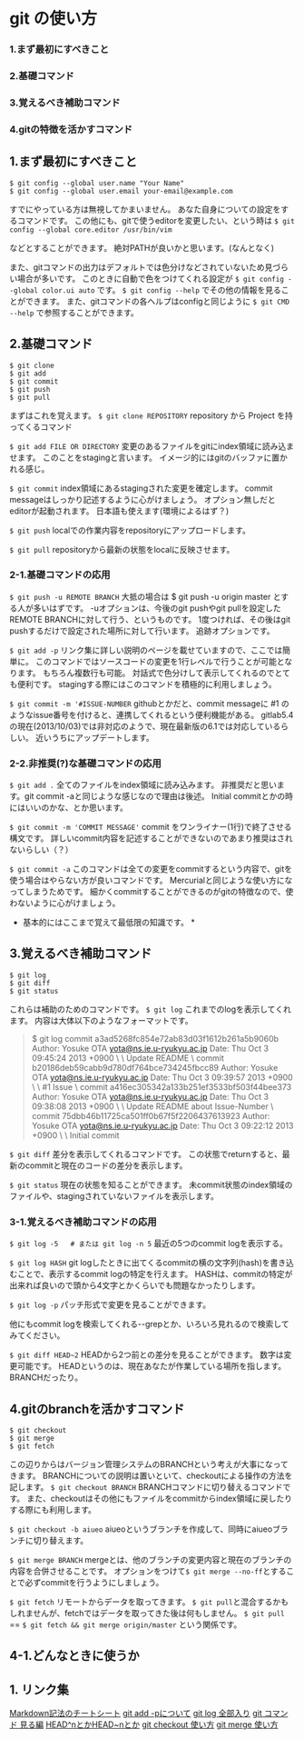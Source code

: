 # git の使い方

### 1.まず最初にすべきこと
### 2.基礎コマンド
### 3.覚えるべき補助コマンド
### 4.gitの特徴を活かすコマンド


## 1.まず最初にすべきこと
```
$ git config --global user.name "Your Name"
$ git config --global user.email your-email@example.com
```
すでにやっている方は無視してかまいません。
あなた自身についての設定をするコマンドです。
この他にも、gitで使うeditorを変更したい、という時は
`$ git config --global core.editor /usr/bin/vim`

などとすることができます。
絶対PATHが良いかと思います。(なんとなく)

また、gitコマンドの出力はデフォルトでは色分けなどされていないため見づらい場合が多いです。
このときに自動で色をつけてくれる設定が
`$ git config --global color.ui auto`
です。
`$ git config --help`
でその他の情報を見ることができます。
また、gitコマンドの各ヘルプはconfigと同じように
`$ git CMD --help`
で参照することができます。

## 2.基礎コマンド
```
$ git clone
$ git add
$ git commit
$ git push
$ git pull
```

まずはこれを覚えます。
`$ git clone REPOSITORY`
repository から Project を持ってくるコマンド

`$ git add FILE OR DIRECTORY`
変更のあるファイルをgitにindex領域に読み込ませます。
このことをstagingと言います。
イメージ的にはgitのバッファに置かれる感じ。

`$ git commit`
index領域にあるstagingされた変更を確定します。
commit messageはしっかり記述するように心がけましょう。
オプション無しだとeditorが起動されます。
日本語も使えます(環境によるはず？)

`$ git push`
localでの作業内容をrepositoryにアップロードします。

`$ git pull`
repositoryから最新の状態をlocalに反映させます。

### 2-1.基礎コマンドの応用
`$ git push -u REMOTE BRANCH`
大抵の場合は $ git push -u origin master とする人が多いはずです。
-uオプションは、今後のgit pushやgit pullを設定したREMOTE BRANCHに対して行う、というものです。
1度つければ、その後はgit pushするだけで設定された場所に対して行います。
追跡オプションです。

`$ git add -p`
リンク集に詳しい説明のページを載せていますので、ここでは簡単に。
このコマンドではソースコードの変更を1行レベルで行うことが可能となります。
もちろん複数行も可能。
対話式で色分けして表示してくれるのでとても便利です。
stagingする際にはこのコマンドを積極的に利用しましょう。

`$ git commit -m '#ISSUE-NUMBER`
githubとかだと、commit messageに #1 のようなissue番号を付けると、連携してくれるという便利機能がある。
gitlab5.4の現在(2013/10/03)では非対応のようで、現在最新版の6.1では対応しているらしい。
近いうちにアップデートします。

### 2-2.非推奨(?)な基礎コマンドの応用
`$ git add .`
全てのファイルをindex領域に読み込みます。
非推奨だと思います。git commit -aと同じような感じなので理由は後述。
Initial commitとかの時にはいいのかな、とか思います。

`$ git commit -m 'COMMIT MESSAGE'`
commit をワンライナー(1行)で終了させる構文です。
詳しいcommit内容を記述することができないのであまり推奨はされないらしい（？）

`$ git commit -a`
このコマンドは全ての変更をcommitするという内容で、gitを使う場合はやらない方が良いコマンドです。
Mercurialと同じような使い方になってしまうためです。
細かくcommitすることができるのがgitの特徴なので、使わないように心がけましょう。

* 基本的にはここまで覚えて最低限の知識です。 *

## 3.覚えるべき補助コマンド
```
$ git log
$ git diff
$ git status
```

これらは補助のためのコマンドです。
`$ git log`
これまでのlogを表示してくれます。
内容は大体以下のようなフォーマットです。

>$ git log
>commit a3ad5268fc854e72ab83d03f1612b261a5b9060b
>Author: Yosuke OTA <yota@ns.ie.u-ryukyu.ac.jp>
>Date:   Thu Oct 3 09:45:24 2013 +0900
>\ 
>\    Update README
>\ 
>commit b20186deb59cabb9d780df764bce734245fbcc89
>Author: Yosuke OTA <yota@ns.ie.u-ryukyu.ac.jp>
>Date:   Thu Oct 3 09:39:57 2013 +0900
>\ 
>\    #1 Issue
>\ 
>commit a416ec305342a133b251ef3533bf503f44bee373
>Author: Yosuke OTA <yota@ns.ie.u-ryukyu.ac.jp>
>Date:   Thu Oct 3 09:38:08 2013 +0900
>\ 
>\    Update README about Issue-Number
>\ 
>commit 75dbb46b11725ca501ff0b67f5f2206437613923
>Author: Yosuke OTA <yota@ns.ie.u-ryukyu.ac.jp>
>Date:   Thu Oct 3 09:22:12 2013 +0900
>\ 
>\    Initial commit

`$ git diff`
差分を表示してくれるコマンドです。
この状態でreturnすると、最新のcommitと現在のコードの差分を表示します。

`$ git status`
現在の状態を知ることができます。
未commit状態のindex領域のファイルや、stagingされていないファイルを表示します。

### 3-1.覚えるべき補助コマンドの応用
`$ git log -5   # または git log -n 5`
最近の5つのcommit logを表示する。

`$ git log HASH`
git logしたときに出てくるcommitの横の文字列(hash)を書き込むことで、表示するcommit logの特定を行えます。
HASHは、commitの特定が出来れば良いので頭から4文字とかくらいでも問題なかったりします。

`$ git log -p`
パッチ形式で変更を見ることができます。

他にもcommit logを検索してくれる--grepとか、いろいろ見れるので検索してみてください。

`$ git diff HEAD~2`
HEADから2つ前との差分を見ることができます。
数字は変更可能です。
HEADというのは、現在あなたが作業している場所を指します。
BRANCHだったり。

## 4.gitのbranchを活かすコマンド
```
$ git checkout
$ git merge
$ git fetch
```

この辺りからはバージョン管理システムのBRANCHという考えが大事になってきます。
BRANCHについての説明は置いといて、checkoutによる操作の方法を記します。
`$ git checkout BRANCH`
BRANCHコマンドに切り替えるコマンドです。
また、checkoutはその他にもファイルをcommitからindex領域に戻したりする際にも利用します。

`$ git checkout -b aiueo`
aiueoというブランチを作成して、同時にaiueoブランチに切り替えます。

`$ git merge BRANCH`
mergeとは、他のブランチの変更内容と現在のブランチの内容を合併させることです。
オプションをつけて`$ git merge --no-ff`とすることで必ずcommitを行うようにしましょう。

`$ git fetch`
リモートからデータを取ってきます。
`$ git pull`と混合するかもしれませんが、fetchではデータを取ってきた後は何もしません。
`$ git pull` == `$ git fetch && git merge origin/master` という関係です。

## 4-1.どんなときに使うか

## 1. リンク集
[Markdown記法のチートシート](http://qiita.com/Qiita/items/c686397e4a0f4f11683d)
[git add -pについて](http://qiita.com/crifff/items/1abf08bca4ce51db4775)
[git log 全部入り](http://qiita.com/imudak/items/4a8549b46fe2e509a08c)
[git コマンド 見る編](http://d.hatena.ne.jp/naokirin/20111202/1322576420)
[HEAD^nとかHEAD~nとか](http://qiita.com/takoba_/items/bcda4c796778ecabe3b1)
[git checkout 使い方](http://transitive.info/article/git/command/checkout/)
[git merge 使い方](http://transitive.info/article/git/command/merge/)
